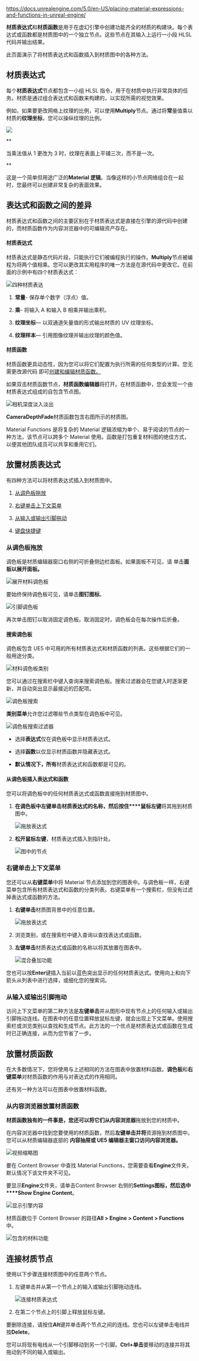 https://docs.unrealengine.com/5.0/en-US/placing-material-expressions-and-functions-in-unreal-engine/


**材质表达式**和**材质函数**是用于在虚幻引擎中创建功能齐全的材质的构建块。每个表达式或函数都是材质图中的一个独立节点。这些节点在其输入上运行一小段 HLSL 代码并输出结果。

此页面演示了将材质表达式和函数插入到材质图中的各种方法。

## 材质表达式

每个**材质表达式**节点都包含一小组 HLSL 指令，用于在材质中执行非常具体的任务。材质是通过组合表达式和函数来构建的，以实现所需的视觉效果。

例如，如果要更改网格上纹理的比例，可以使用**Multiply**节点。通过将**常**量值乘以材质的**纹理坐标**，您可以操纵纹理的比例。

![](https://docs.unrealengine.com/5.0/Images/designing-visuals-rendering-and-graphics/materials/material-editor-user-guide/placing-expressions-functions/scale-example-01.jpg)

**

当乘法值从 1 更改为 3 时，纹理在表面上平铺三次，而不是一次。

**

这是一个简单但用途广泛的**Material 逻辑**。当像这样的小节点网络组合在一起时，您最终可以创建非常复杂的表面效果。

## 表达式和函数之间的差异

材质表达式和函数之间的主要区别在于材质表达式是直接在引擎的源代码中创建的，而材质函数作为内容浏览器中的可编辑资产存在。

#### 材质表达式

材质表达式是静态代码片段，只能执行它们被编程执行的操作。**Multiply**节点被编程为将两个值相乘。您可以更改其实用程序的唯一方法是在源代码中更改它。在前面的示例中有四个材质表达式：

![四种材质表达](https://docs.unrealengine.com/5.0/Images/designing-visuals-rendering-and-graphics/materials/material-editor-user-guide/placing-expressions-functions/expressions.jpg)

1.  **常量**- 保存单个数字（浮点）值。
    
2.  **乘**- 将输入 A 和输入 B 相乘并输出乘积。
    
3.  **纹理坐标**— 以双通道矢量值的形式输出材质的 UV 纹理坐标。
    
4.  **纹理样本**— 引用图像纹理并输出纹理的颜色值。
    

#### 材质函数

材质函数更具动态性，因为您可以将它们配置为执行所需的任何类型的计算。您无需更改源代码 即可[创建和编辑材质函数。](https://docs.unrealengine.com/5.0/en-US/creating-and-using-material-functions-in-unreal-engine)

如果双击材质函数节点，**材质函数编辑器**将打开。在材质函数中，您会发现一个由材质表达式组成的自包含节点图。

![相机深度淡入淡出](https://docs.unrealengine.com/5.0/Images/designing-visuals-rendering-and-graphics/materials/material-editor-user-guide/placing-expressions-functions/depth-fade.jpg)

**CameraDepthFade**材质函数包含右图所示的材质图。  
  

Material Functions 是将复杂的 Material 逻辑浓缩为单个、易于阅读的节点的一种方法，该节点可以跨多个 Material 使用。函数是打包重复材料图的绝佳方式，以便其他团队成员可以共享和重用它们。

## 放置材质表达式

有四种方法可以将材质表达式插入到材质图中。

1.  [从调色板拖放](https://docs.unrealengine.com/5.0/en-US/placing-material-expressions-and-functions-in-unreal-engine#draganddropfromthepalette)
    
2.  [右键单击上下文菜单](https://docs.unrealengine.com/5.0/en-US/placing-material-expressions-and-functions-in-unreal-engine#right-clickcontextmenu)
    
3.  [从输入或输出引脚拖动](https://docs.unrealengine.com/5.0/en-US/placing-material-expressions-and-functions-in-unreal-engine#dragfromaninputoroutputpin)
    
4.  [键盘快捷键](https://docs.unrealengine.com/5.0/en-US/placing-material-expressions-and-functions-in-unreal-engine#keyboardshortcuts)
    

### 从调色板拖放

调色板是材质编辑​​器窗口右侧的可折叠侧边栏面板。如果面板不可见，请 单击**面板以展开面板。**

![展开材料调色板](https://docs.unrealengine.com/5.0/Images/designing-visuals-rendering-and-graphics/materials/material-editor-user-guide/placing-expressions-functions/expand-palette.jpg)

要始终保持调色板可见，请单击**图钉图标**。

![引脚调色板](https://docs.unrealengine.com/5.0/Images/designing-visuals-rendering-and-graphics/materials/material-editor-user-guide/placing-expressions-functions/pin-palette.jpg)

再次单击图钉以取消固定调色板。取消固定时，调色板会在每次操作后折叠。  

#### 搜索调色板

调色板包含 UE5 中可用的所有材质表达式和材质函数的列表。这些根据它们的一般用途分类。

![材料调色板类别](https://docs.unrealengine.com/5.0/Images/designing-visuals-rendering-and-graphics/materials/material-editor-user-guide/placing-expressions-functions/palette-categories.jpg)

您可以通过在搜索栏中键入查询来搜索调色板。搜索过滤器会在您键入时逐渐更新，并自动突出显示最接近的匹配项。

![调色板搜索](https://docs.unrealengine.com/5.0/Images/designing-visuals-rendering-and-graphics/materials/material-editor-user-guide/placing-expressions-functions/progressive-search.jpg)

**类别菜单**允许您过滤哪些节点类型在调色板中可见。

![调色板搜索过滤器](https://docs.unrealengine.com/5.0/Images/designing-visuals-rendering-and-graphics/materials/material-editor-user-guide/placing-expressions-functions/category-menu.jpg)

-   选择**表达式**仅在调色板中显示材质表达式。
    
-   选择**函数**以仅显示材质函数并隐藏表达式。
    
-   **默认情况下，所有**材质表达式和函数都是可见的。
    

#### 从调色板插入表达式和函数

您可以将调色板中的任何材质表达式或函数直接拖到材质图中。

1.  **在调色板中左键单击材质表达式的名称，然后按住****鼠标左键**将其拖到材质图中。
    
    ![拖放表达式](https://docs.unrealengine.com/5.0/Images/designing-visuals-rendering-and-graphics/materials/material-editor-user-guide/placing-expressions-functions/drag-and-drop.jpg)
    
2.  **松开鼠标左键**，材质表达式插入到指针处。
    
    ![图中的节点](https://docs.unrealengine.com/5.0/Images/designing-visuals-rendering-and-graphics/materials/material-editor-user-guide/placing-expressions-functions/place-node.jpg)
    

### 右键单击上下文菜单

您还可以从**右键菜单**中将 Material 节点添加到您的图表中。与调色板一样，右键菜单包含所有材质表达式和函数的分类列表。右键菜单有一个搜索栏，但没有过滤掉表达式或函数的方法。

1.  **右键单击**材质图背景中的任意位置。
    
    ![拖放表达式](https://docs.unrealengine.com/5.0/Images/designing-visuals-rendering-and-graphics/materials/material-editor-user-guide/placing-expressions-functions/right-click-menu-cr.jpg)
    
2.  浏览类别，或在搜索栏中键入查询以查找表达式或函数。
    
3.  **左键单击**材质表达式或函数的名称以将其放置在图表中。
    
    ![混合叠加功能](https://docs.unrealengine.com/5.0/Images/designing-visuals-rendering-and-graphics/materials/material-editor-user-guide/placing-expressions-functions/blend-overlay.jpg)
    

您也可以按**Enter**键插入当前以蓝色突出显示的任何材质表达式。使用向上和向下箭头从列表中进行选择，或细化您的搜索词。

### 从输入或输出引脚拖动

访问上下文菜单的第二种方法是**左键单击**并从图形中现有节点上的任何输入或输出引脚拖动连线。在图表中的任意位置释放鼠标左键，就会出现上下文菜单。使用搜索栏或浏览类别以查找和生成节点。此方法的一个优点是材质表达式或函数在生成时已正确连接，从而为您节省了一步。

## 放置材质函数

在大多数情况下，您将使用与上述相同的方法在图表中放置材料函数。**调色板**和**右键菜单**对材质函数的作用与对表达式的作用相同。

还有另一种方法可以在图表中放置材料函数。

### 从内容浏览器放置材质函数

**材质函数独有的一件事是，您还可以将它们从内容浏览器**拖放到您的材质中。

在内容浏览器中找到您要使用的材质函数，然后**左键单击并将**资源拖到材质图中。您可以从材质编辑器底部的 **内容抽屉或 UE5 编辑器主窗口访问内容浏览器。**

![视频缩略图](https://cdnapisec.kaltura.com/html5/html5lib/v2.94/modules/KalturaSupport/thumbnail.php/p/2501632/uiconf_id/46024782/entry_id/1_raz90ghn/height/480?)

要在 Content Browser 中查找 Material Functions，您需要查看**Engine**文件夹，默认情况下该文件夹不可见。  

要显示**Engine**文件夹，请单击Content Browser 右侧的**Settings图标，然后选中****Show Engine Content**。

![显示引擎内容](https://docs.unrealengine.com/5.0/Images/designing-visuals-rendering-and-graphics/materials/material-editor-user-guide/placing-expressions-functions/show-engine-content.jpg)

材质函数位于 Content Browser 的路径**All > Engine > Content > Functions**中。

![包含的材料功能](https://docs.unrealengine.com/5.0/Images/designing-visuals-rendering-and-graphics/materials/material-editor-user-guide/placing-expressions-functions/engine-functions.jpg)

## 连接材质节点

使用以下步骤连接材质图中的任意两个节点。

1.  左键单击并从第一个节点上的输入或输出引脚拖动连线。
    
    ![连接材质表达式](https://docs.unrealengine.com/5.0/Images/designing-visuals-rendering-and-graphics/materials/material-editor-user-guide/placing-expressions-functions/connecting-nodes.jpg)
    
2.  在第二个节点上的引脚上释放鼠标左键。
    

要删除连接，请按住**Alt**键并单击两个节点之间的连线。您也可以左键单击电线并按**Delete**。

您可以将现有电线从一个引脚移动到另一个引脚。**Ctrl+单击**要移动的连接并将其拖动到不同的输入或输出。